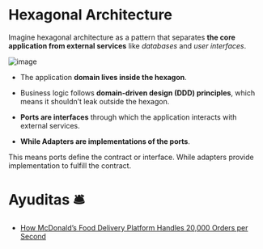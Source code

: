 

# Hexagonal Architecture


Imagine hexagonal architecture as a pattern that separates __the core application from external services__ like _databases_ and _user interfaces_.


![image](https://github.com/user-attachments/assets/0bf5ea91-fc9c-4544-916d-af72acf130de)


- The application __domain lives inside the hexagon__.
- Business logic follows __domain-driven design (DDD) principles__, which means it shouldn’t leak outside the hexagon.

- __Ports are interfaces__ through which the application interacts with external services. 
- __While Adapters are implementations of the ports__. 

This means ports define the contract or interface.
While adapters provide implementation to fulfill the contract.



# Ayuditas 🛎️

- [How McDonald’s Food Delivery Platform Handles 20,000 Orders per Second](https://medium.com/@ahmadsadiq885/how-mcdonalds-food-delivery-platform-handles-20-000-orders-per-second-578d8d10b976)
